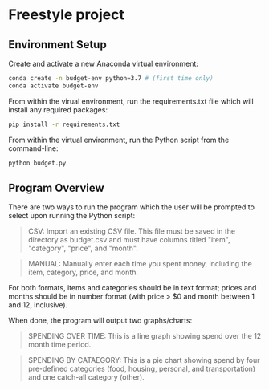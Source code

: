 # Freestyle project

## Environment Setup

Create and activate a new Anaconda virtual environment:

```sh
conda create -n budget-env python=3.7 # (first time only)
conda activate budget-env
```

From within the virual environment, run the requirements.txt file which will install any required packages:

```sh
pip install -r requirements.txt
```
From within the virtual environment, run the Python script from the command-line:

```sh
python budget.py
```

## Program Overview

There are two ways to run the program which the user will be prompted to select upon running the Python script:

> CSV: Import an existing CSV file. This file must be saved in the directory as budget.csv and must have columns titled "item", "category", "price", and "month". 

> MANUAL: Manually enter each time you spent money, including the item, category, price, and month. 

For both formats, items and categories should be in text format; prices and months should be in number format (with price > $0 and month between 1 and 12, inclusive).

When done, the program will output two graphs/charts:

> SPENDING OVER TIME: This is a line graph showing spend over the 12 month time period.

> SPENDING BY CATAEGORY: This is a pie chart showing spend by four pre-defined categories (food, housing, personal, and transportation) and one catch-all category (other).